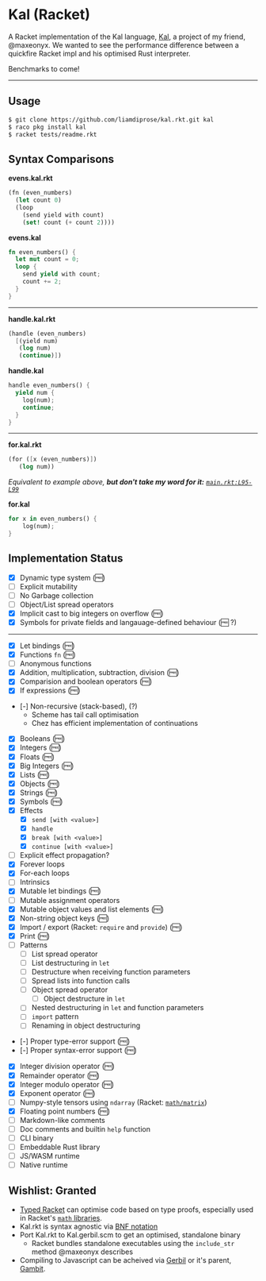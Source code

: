 # Kal (Racket)

A Racket implementation of the Kal language, 
[Kal](https://github.com/maxeonyx/kal), a project of my friend, @maxeonyx. 
We wanted to see the performance difference between a quickfire Racket impl and 
his optimised Rust interpreter.

Benchmarks to come!

---

## Usage

```bash
$ git clone https://github.com/liamdiprose/kal.rkt.git kal
$ raco pkg install kal
$ racket tests/readme.rkt
```

## Syntax Comparisons

**evens.kal.rkt**
```scheme
(fn (even_numbers)
  (let count 0)
  (loop
    (send yield with count)
    (set! count (+ count 2))))
```

**evens.kal**
```rust
fn even_numbers() {
  let mut count = 0;
  loop {
    send yield with count;
    count += 2;
  }
}
```

---

**handle.kal.rkt**
```scheme
(handle (even_numbers)
  [(yield num)
   (log num)
   (continue)])
```

**handle.kal**
```rust
handle even_numbers() {
  yield num {
    log(num);
    continue;
  }
}
```
---

**for.kal.rkt**
```scheme
(for ([x (even_numbers)])
   (log num))
```

*Equivalent to example above, **but don't take my word for it:** [`main.rkt:L95-L99`](https://github.com/liamdiprose/kal.rkt/blob/199882dc95beb7da93b3e26262ae291fed820dab/main.rkt#L95-L99)*


**for.kal**
```rust
for x in even_numbers() {
    log(num);
}
```

## Implementation Status

- [x] Dynamic type system (:free:)
- [ ] Explicit mutability
- [ ] No Garbage collection
- [ ] Object/List spread operators
- [x] Implicit cast to big integers on overflow (:free:)
- [x] Symbols for private fields and langauage-defined behaviour (:free: ?)

---

- [x] Let bindings (:free:)
- [x] Functions `fn` (:free:)
- [ ] Anonymous functions
- [x] Addition, multiplication, subtraction, division (:free:)
- [x] Comparision and boolean operators (:free:)
- [x] If expressions (:free:)
- [-] Non-recursive (stack-based), (?)
  - Scheme has tail call optimisation
  - Chez has efficient implementation of continuations
- [x] Booleans (:free:)
- [x] Integers (:free:)
- [x] Floats (:free:)
- [x] Big Integers (:free:)
- [x] Lists (:free:)
- [x] Objects (:free:)
- [x] Strings (:free:)
- [x] Symbols (:free:)
- [x] Effects
  - [x] `send [with <value>]`
  - [x] `handle`
  - [x] `break [with <value>]`
  - [x] `continue [with <value>]`
- [ ] Explicit effect propagation?
- [x] Forever loops
- [x] For-each loops
- [ ] Intrinsics
- [x] Mutable let bindings (:free:)
- [ ] Mutable assignment operators
- [x] Mutable object values and list elements (:free:)
- [x] Non-string object keys (:free:)
- [x] Import / export (Racket: `require` and `provide`) (:free:)
- [x] Print (:free:)
- [ ] Patterns
  - [ ] List spread operator
  - [ ] List destructuring in `let`
  - [ ] Destructure when receiving function parameters
  - [ ] Spread lists into function calls
  - [ ] Object spread operator
    - [ ] Object destructure in `let`
  - [ ] Nested destructuring in `let` and function parameters
  - [ ] `import` pattern
  - [ ] Renaming in object destructuring
- [-] Proper type-error support (:free:)
- [-] Proper syntax-error support (:free:)
- [x] Integer division operator (:free:)
- [x] Remainder operator (:free:)
- [x] Integer modulo operator (:free:)
- [x] Exponent operator (:free:)
- [ ] Numpy-style tensors using `ndarray` (Racket: [`math/matrix`](https://docs.racket-lang.org/math/matrices.html))
- [x] Floating point numbers (:free:)
- [ ] Markdown-like comments
- [ ] Doc comments and builtin `help` function
- [ ] CLI binary
- [ ] Embeddable Rust library
- [ ] JS/WASM runtime
- [ ] Native runtime

## Wishlist: Granted

- [Typed Racket](https://docs.racket-lang.org/ts-guide/index.html) can optimise code based on type proofs, 
  especially used in Racket's [`math` libraries](https://docs.racket-lang.org/math/index.html).
- Kal.rkt is syntax agnostic via [BNF notation](lang/ast.rkt)
- Port Kal.rkt to Kal.gerbil.scm to get an optimised, standalone binary
  - Racket bundles standalone executables using the `include_str` method @maxeonyx describes
- Compiling to Javascript can be acheived via [Gerbil](https://cons.io) or it's parent, [Gambit](https://gambitscheme.org/).

